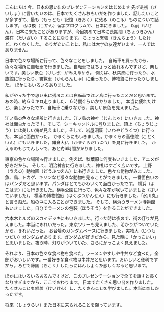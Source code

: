 こんにちは
今、日本の思い出のプレゼンテーションをはじめます
先ず最初（さいしょ）に言いたいのは、日本でたくさんおもいだを作りました、話したいことが多すぎて、最も（もっとも）記憶（きおく）に残る（のこる）ものについて話します。
私は換（こかん）留学プログラムで、日本にきました。
以前（いぜん）、日本に来たことがありますが、今回初めて日本に長期間（ちょうきかん）滞在（たいざい）することになります。
ちょっと緊張（きんちょう）したけど、わくわくした。
ありがたいことに、私には大学の友達がいます、一人ではありません。

日本で色々な場所に行って、色々なことをしました。
自転車を買ったから、色々な場所に自転車で行きました。自転車ではちょっと疲れるんですけど、楽しいです。美しい景色（けしき）がみえるから。
例えば、秋葉原に行ったり、水族館に行ったり、観覧車（かんらんしゃ）に乗ったり、博物館に行ったりしました。
ほかにもいろいろありました。

私がやった中で思い出に残ることは自転車で江ノ島に行ったことだと思います。
あの時、約６０キロ走りました、６時間ぐらいかかりました。
本当に疲れたけど、楽しかったです、自転車に乗りながら、美しい景色を見えました。

江ノ島の色々な場所に行きました。江ノ島の神社（じんじゃ）にいきました。神社は面白かったです。そして、シーキャンドルに登りました、頂上（ちょうじょう）には美しい海が見えました。そして、岩屋洞窟（いわやどうくつ）に行った、本当に面白かった。
かまくらにもいきました。かまくらの高徳院（ことくいん）にもいきました。鎌倉大仏（かまくらだいぶつ）を見に行きました。
かえるのもじてんしゃで、あと約6時間かかりました。

東京の色々な場所も行きました。例えば、秋葉原に何度もいきました、アニメが好きだから。
そして、明治神宮に行きました、神社はすごく広いです。
上野（うえの）動物園（どうぶつえん）にも行きました。色々な動物がみました、魚、鳥、トカゲ、キリンなど様々な動物を見ることができました。一番面白いのはパンダだと思います。パンダはとてもかわいくて面白かったです。
横浜（よこはま）にも行きました。横浜公園に行って、色々な花が咲いていました（さいていました）。
横浜の博物館船（はくぶつかんせん）にも行きました、「氷川丸」と言う船だ。船の中に入ることができました。
そして、横浜のラーメン博物館もいきました。自分でラーメンの包装（ほうそう）を作ることができました。

六本木ヒルズのスカイデッキにもいきました。行った時は夜ので、街の灯りが見えました。本当にきれいだった。東京ツリーも見えました、明かりがついていたから、きれいだった。
お台場のガンダムベースに行きました。実物大（じつもつだい）ガンダムがあります。ガンダムが好きだから、見た時に「かっこいい」と思いました。夜の時、灯りがついていた、さらにかっこよく見えました。

それより、日本の色々な食べ物を食べた。ラーメンやすしや牛丼など食べた。全部がおいしいです。一番好きな食べ物は牛丼だと思います。おいしいと便利ですから。あとで帰国（きこく）したらにほんしょくが恋しくなると思います。

ほかにはいろいろあるんですけど、このプレゼンテーションで全てを話すと長くなりすぎますから、ここでおわります。
日本でたくさん思い出を作りました。たくさんことを経験（けいけん）し、たくさんことを学びました。本当に楽しかったです。

将来（しょうらい）また日本に来られることを願っています。

